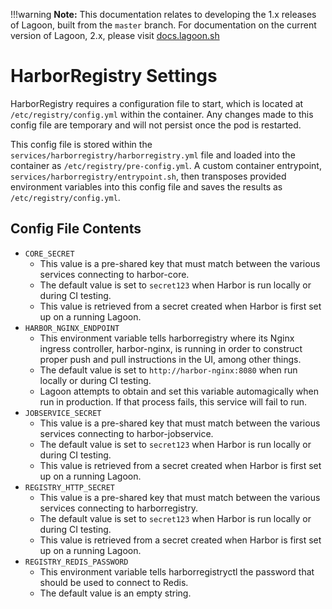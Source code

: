 !!!warning
    **Note:** This documentation relates to developing the 1.x releases of Lagoon, built from the `master` branch.
    For documentation on the current version of Lagoon, 2.x, please visit [docs.lagoon.sh](https://docs.lagoon.sh)

# HarborRegistry Settings
HarborRegistry requires a configuration file to start, which is located at `/etc/registry/config.yml` within the container. Any changes made to this config file are temporary and will not persist once the pod is restarted.

This config file is stored within the `services/harborregistry/harborregistry.yml` file and loaded into the container as `/etc/registry/pre-config.yml`. A custom container entrypoint, `services/harborregistry/entrypoint.sh`, then transposes provided environment variables into this config file and saves the results as `/etc/registry/config.yml`.

## Config File Contents

* `CORE_SECRET`
  * This value is a pre-shared key that must match between the various services connecting to harbor-core.
  * The default value is set to `secret123` when Harbor is run locally or during CI testing.
  * This value is retrieved from a secret created when Harbor is first set up on a running Lagoon.
* `HARBOR_NGINX_ENDPOINT`
  * This environment variable tells harborregistry where its Nginx ingress controller, harbor-nginx, is running in order to construct proper push and pull instructions in the UI, among other things.
  * The default value is set to `http://harbor-nginx:8080` when run locally or during CI testing.
  * Lagoon attempts to obtain and set this variable automagically when run in production. If that process fails, this service will fail to run.
* `JOBSERVICE_SECRET`
  * This value is a pre-shared key that must match between the various services connecting to harbor-jobservice.
  * The default value is set to `secret123` when Harbor is run locally or during CI testing.
  * This value is retrieved from a secret created when Harbor is first set up on a running Lagoon.
* `REGISTRY_HTTP_SECRET`
  * This value is a pre-shared key that must match between the various services connecting to harborregistry.
  * The default value is set to `secret123` when Harbor is run locally or during CI testing.
  * This value is retrieved from a secret created when Harbor is first set up on a running Lagoon.
* `REGISTRY_REDIS_PASSWORD`
  * This environment variable tells harborregistryctl the password that should be used to connect to Redis.
  * The default value is an empty string.
